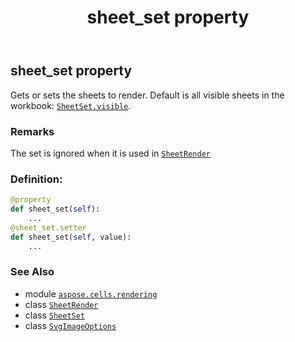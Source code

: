 ﻿---
title: sheet_set property
second_title: Aspose.Cells for Python via .NET API References
description: 
type: docs
weight: 330
url: /aspose.cells.rendering/svgimageoptions/sheet_set/
is_root: false
---

## sheet_set property


Gets or sets the sheets to render. Default is all visible sheets in the workbook: [`SheetSet.visible`](/cells/python-net/aspose.cells.rendering/sheetset#visible).

### Remarks 


The set is ignored when it is used in [`SheetRender`](/cells/python-net/aspose.cells.rendering/sheetrender)
### Definition:
```python
@property
def sheet_set(self):
    ...
@sheet_set.setter
def sheet_set(self, value):
    ...
```

### See Also
* module [`aspose.cells.rendering`](../../)
* class [`SheetRender`](/cells/python-net/aspose.cells.rendering/sheetrender)
* class [`SheetSet`](/cells/python-net/aspose.cells.rendering/sheetset)
* class [`SvgImageOptions`](/cells/python-net/aspose.cells.rendering/svgimageoptions)
